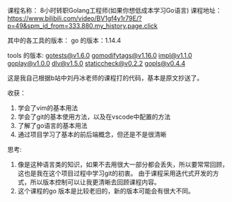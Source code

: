 课程名称：
8小时转职Golang工程师(如果你想低成本学习Go语言)
课程地址：
https://www.bilibili.com/video/BV1gf4y1r79E/?p=49&spm_id_from=333.880.my_history.page.click

其中的各工具的版本：
go 的版本：1.14.4

tools 的版本:
gotests@v1.6.0
gomodifytags@v1.16.0
impl@v1.1.0
goplay@v1.0.0
dlv@v1.5.0
staticcheck@v0.2.2
gopls@v0.4.4

这是我自己根据b站中刘丹冰老师的课程打的代码，基本是原文抄送了。

收获：
1. 学会了vim的基本用法
2. 学会了git的基本使用方法，以及在vscode中配置的方法
3. 了解了go语言的基本用法
4. 通过项目学习了基本的前后端概念，但还是不是很清晰

思考:
1. 像是这种语言类的知识，如果不去用很大一部分都会丢失，所以要常常回顾，这也是我在这个项目过程中学习git的初衷。
由于课程采用迭代式开发的方式，所以版本控制可以让我更清晰去回顾课程内容。
2. 这个课程的go 版本是比较老旧的，新的版本可能会有很大不同。
